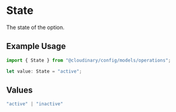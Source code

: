 # State

The state of the option.

## Example Usage

```typescript
import { State } from "@cloudinary/config/models/operations";

let value: State = "active";
```

## Values

```typescript
"active" | "inactive"
```